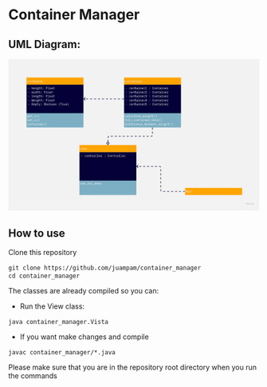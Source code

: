 # Container Manager
## UML Diagram:
![Image Alt Text](images/Container_UML.jpg)
## How to use
Clone this repository
```
git clone https://github.com/juampam/container_manager
cd container_manager
```
The classes are already compiled so you can:
- Run the View class:
```
java container_manager.Vista
```
- If you want make changes and compile
```
javac container_manager/*.java
```
Please make sure that you are in the repository root directory when you run the commands
